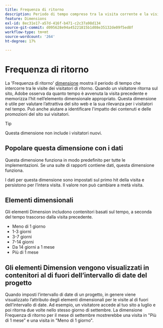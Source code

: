 ```yaml
---
title: Frequenza di ritorno
description: Periodo di tempo compreso tra la visita corrente e la visita precedente.
feature: Dimensions
exl-id: 8ec31e17-a57d-416f-b471-c2c37a98d134
source-git-commit: d095628e94a45221815b1d08e35132de09f5ed8f
workflow-type: tm+mt
source-wordcount: '264'
ht-degree: 17%

---
```


# Frequenza di ritorno

La &#39;Frequenza di ritorno&#39; [dimensione](overview.md) mostra il periodo di tempo che intercorre tra le visite dei visitatori di ritorno. Quando un visitatore ritorna sul sito, Adobe osserva da quanto tempo è avvenuta la visita precedente e memorizza l’hit nell’elemento dimensionale appropriato. Questa dimensione è utile per valutare l’attrattiva del sito web e la sua rilevanza per i visitatori nel tempo. Può anche aiutare a identificare l&#39;impatto dei contenuti e delle promozioni del sito sui visitatori.

>[!TIP]
>
>Questa dimensione non include i visitatori nuovi.

## Popolare questa dimensione con i dati

Questa dimensione funziona in modo predefinito per tutte le implementazioni. Se una suite di rapporti contiene dati, questa dimensione funziona.

I dati per questa dimensione sono impostati sul primo hit della visita e persistono per l’intera visita. Il valore non può cambiare a metà visita.

## Elementi dimensionali

Gli elementi Dimension includono contenitori basati sul tempo, a seconda del tempo trascorso dalla visita precedente.

* Meno di 1 giorno
* 1-3 giorni
* 3-7 giorni
* 7-14 giorni
* Da 14 giorni a 1 mese
* Più di 1 mese

## Gli elementi Dimension vengono visualizzati in contenitori al di fuori dell’intervallo di date del progetto

Quando imposti l’intervallo di date di un progetto, in genere viene visualizzato l’attributo degli elementi dimensionali per le visite al di fuori dell’intervallo di date. Ad esempio, un visitatore accede al tuo sito a luglio e poi ritorna due volte nello stesso giorno di settembre. La dimensione Frequenza di ritorno per il mese di settembre mostrerebbe una visita in &quot;Più di 1 mese&quot; e una visita in &quot;Meno di 1 giorno&quot;.
